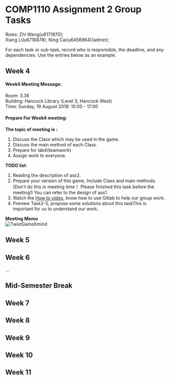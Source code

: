 # COMP1110 Assignment 2 Group Tasks
Roles:
Zhi Wang(u6171870);   
Xiang Li(u6716878);
Ning Cai(u6456964)(admin);

For each task or sub-task, record who is responsible, the deadline, and any dependencies.
Use the entries below as an example.

## Week 4

#### Week4 Meeting Message:

Room: 3.36   
Building: Hancock Library (Level 3, Hancock West)   
Time: Sunday, 19 August 2018: 15:00 - 17:00   

#### Prepare For Week4 meeting:
**The topic of  meeting is :**
1.  Discuss the Class which may be used in the game.
2.  Discuss the main method of each Class.
3.  Prepare for lab4(teamwork)
4.  Assign work to everyone.

**TODO list**:
1. Reading the description of ass2.
2. Prepare your version of this game, Include Class and main methods. (Don't do this in meeting time！ Please finished this task before the meeting!)  You can refer to the design of ass1.
3. Watch the [How to video](https://cs.anu.edu.au/courses/comp1110/help/mp4/gitexercise.mp4), know how to use Gitlab to help our group work.
4. Preview Task2-5, propose some solutions about this taskThis is important for us to understand our work.

**Meeting Memo**  
![TwistGameXmind](https://github.com/Babylonehy/comp1110-ass2-thu18a/blob/master/Meetingmemo/TwistGame.png)  

## Week 5


## Week 6

...

## Mid-Semester Break

## Week 7

## Week 8

## Week 9

## Week 10

## Week 11
